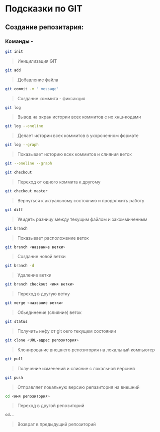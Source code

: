 # Подсказки по GIT

## Создание репозитария:

### Команды -

```sh
git init
```
> Иницилизация GIT

```sh
git add
```
> Добавление файла

```sh
git commit -m " message"
```
> Создание коммита - фиксакция

```sh
git log
```
> Вывод на экран истории всех коммитов с их хнш-кодами

```sh
git log --oneline
```
> Делает истории всех коммитов в укороченном формате

```sh
git log --graph
```
> Показывает историю всех коммитов и слияния веток 

```sh
git --oneline --graph
```


```sh
git checkout
```
> Переход от одного коммита к другому

```sh
git checkout master
```
> Вернуться к актуальному состоянию и продолжить работу

```sh
git diff
```
> Увидеть разницу между текущим файлом и закоммиченным 

```sh
git branch
```
> Показывает расположение веток

```sh
git branch <название ветки>
```
> Создание новой ветки

```sh
git branch -d
```
> Удаление ветки

```sh
git branch checkout <имя ветки>
```
> Переход в другую ветку

```sh
git merge <название ветки>
```
> Обьединение (слияние) веток

```sh
git status
```
> Получить инфу от git оего текущем состоянии

```sh
git clone <URL-адрес репозитория>
```
> Клонирование внешнего репозитория на локальный компьютер

```sh
git pull
```
> Получение изменений и слияние с локальной версией

```sh
git push
```
> Отправляет локальную версию репазитория на внешний

```sh
cd <имя репозитория>
```
> Переход в другой репозиторий

```sh
cd..
```
> Возврат в предыдущий репозиторий




